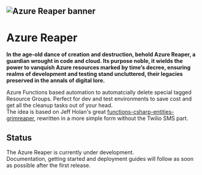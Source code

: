 ![Azure Reaper banner](./assets/reaper_banner.png)
---
# Azure Reaper

**In the age-old dance of creation and destruction, behold Azure Reaper, a guardian wrought in code and cloud. Its purpose noble, it wields the power to vanquish Azure resources marked by time’s decree, ensuring realms of development and testing stand uncluttered, their legacies preserved in the annals of digital lore.**

Azure Functions based automation to automatcially delete special tagged Resource Groups. Perfect for dev and test environments to save cost and get all the cleanup tasks out of your head.  
The idea is based on Jeff Holan's great [functions-csharp-entities-grimreaper](https://github.com/jeffhollan/functions-csharp-entities-grimreaper), rewritten in a more simple form without the Twilio SMS part. 

## Status
The Azure Reaper is currently under development.  
Documentation, getting started and deployment guides will follow as soon as possible after the first release.
